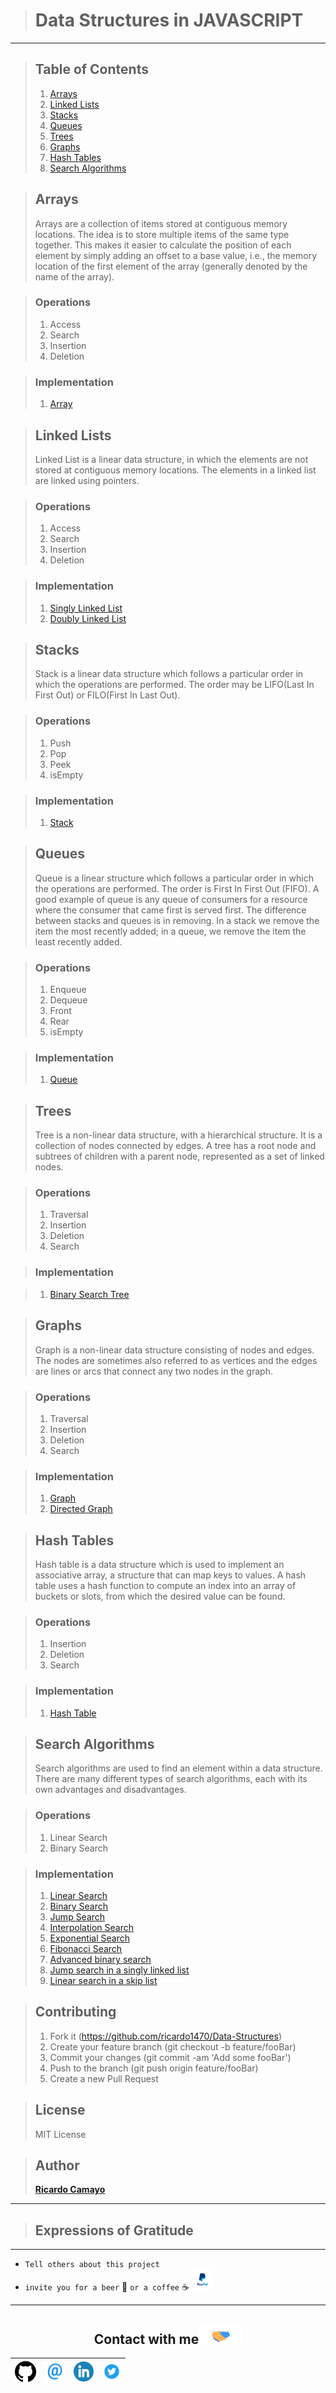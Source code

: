 ># Data Structures in JAVASCRIPT
---
>## Table of Contents
>1. [Arrays](#arrays)
>2. [Linked Lists](#linked-lists)
>3. [Stacks](#stacks)
>4. [Queues](#queues)
>5. [Trees](#trees)
>6. [Graphs](#graphs)
>7. [Hash Tables](#hash-tables)
>8. [Search Algorithms](#search-algorithms)

>## Arrays
>Arrays are a collection of items stored at contiguous memory locations. The idea is to store multiple items of the same type together. This makes it easier to calculate the position of each element by simply adding an offset to a base value, i.e., the memory location of the first element of the array (generally denoted by the name of the array).

>### Operations
>1. Access
>2. Search
>3. Insertion
>4. Deletion

>### Implementation
>1. [Array](https://github.com/ricardo1470/Data-Structures/blob/master/Arrays/Array.js)

>## Linked Lists
>Linked List is a linear data structure, in which the elements are not stored at contiguous memory locations. The elements in a linked list are linked using pointers.

>### Operations
>1. Access
>2. Search
>3. Insertion
>4. Deletion

>### Implementation
>1. [Singly Linked List](https://github.com/ricardo1470/Data-Structures/blob/master/Linked-Lists/SinglyLinkedList.js)
>2. [Doubly Linked List](https://github.com/ricardo1470/Data-Structures/blob/master/Linked-Lists/DoublyLinkedList.js)

>## Stacks
>Stack is a linear data structure which follows a particular order in which the operations are performed. The order may be LIFO(Last In First Out) or FILO(First In Last Out).

>### Operations
>1. Push
>2. Pop
>3. Peek
>4. isEmpty

>### Implementation
>1. [Stack](https://github.com/ricardo1470/Data-Structures/blob/master/Stacks/Stack.js)

>## Queues
>Queue is a linear structure which follows a particular order in which the operations are performed. The order is First In First Out (FIFO). A good example of queue is any queue of consumers for a resource where the consumer that came first is served first. The difference between stacks and queues is in removing. In a stack we remove the item the most recently added; in a queue, we remove the item the least recently added.

>### Operations
>1. Enqueue
>2. Dequeue
>3. Front
>4. Rear
>5. isEmpty

>### Implementation
>1. [Queue](https://github.com/ricardo1470/Data-Structures/blob/master/Queues/Queue.js)

>## Trees
>Tree is a non-linear data structure, with a hierarchical structure. It is a collection of nodes connected by edges. A tree has a root node and subtrees of children with a parent node, represented as a set of linked nodes.

>### Operations
>1. Traversal
>2. Insertion
>3. Deletion
>4. Search

>### Implementation

>1. [Binary Search Tree](https://github.com/ricardo1470/Data-Structures/blob/master/Trees/BinarySearchTree.js)

>## Graphs
>Graph is a non-linear data structure consisting of nodes and edges. The nodes are sometimes also referred to as vertices and the edges are lines or arcs that connect any two nodes in the graph.

>### Operations
>1. Traversal
>2. Insertion
>3. Deletion
>4. Search

>### Implementation
>1. [Graph](https://github.com/ricardo1470/Data-Structures/blob/master/Graphs/Graph.js)
>2. [Directed Graph](https://github.com/ricardo1470/Data-Structures/blob/master/Graphs/DirectedGraph.js)

>## Hash Tables
>Hash table is a data structure which is used to implement an associative array, a structure that can map keys to values. A hash table uses a hash function to compute an index into an array of buckets or slots, from which the desired value can be found.

>### Operations
>1. Insertion
>2. Deletion
>3. Search

>### Implementation
>1. [Hash Table](https://github.com/ricardo1470/Data-Structures/blob/master/Hash-Tables/HashTable.js)

>## Search Algorithms
>Search algorithms are used to find an element within a data structure. There are many different types of search algorithms, each with its own advantages and disadvantages.

>### Operations
>1. Linear Search
>2. Binary Search

>### Implementation
>1. [Linear Search](https://github.com/ricardo1470/Data-Structures/blob/master/Search-Algorithms/LinearSearch.js)
>2. [Binary Search](https://github.com/ricardo1470/Data-Structures/blob/master/Search-Algorithms/BinarySearch.js)
>3. [Jump Search](https://github.com/ricardo1470/Data-Structures/blob/master/Search-Algorithms/JumpSearch.js)
>4. [Interpolation Search](https://github.com/ricardo1470/Data-Structures/blob/master/Search-Algorithms/InterpolationSearch.js)
>5. [Exponential Search](https://github.com/ricardo1470/Data-Structures/blob/master/Search-Algorithms/ExponentialSearch.js)
>6. [Fibonacci Search](https://github.com/ricardo1470/Data-Structures/blob/master/Search-Algorithms/FibonacciSearch.js)
>7. [Advanced binary search](https://github.com/ricardo1470/Data-Structures/blob/master/Search-Algorithms/AdvancedBinarySearch.js)
>8. [Jump search in a singly linked list](https://github.com/ricardo1470/Data-Structures/blob/master/Search-Algorithms/JumpSearchInSinglyLinkedList.js)
>9. [Linear search in a skip list](https://github.com/ricardo1470/Data-Structures/blob/master/Search-Algorithms/LinearSearchInSkipList.js)


>## Contributing
>1. Fork it (https://github.com/ricardo1470/Data-Structures)
>2. Create your feature branch (git checkout -b feature/fooBar)
>3. Commit your changes (git commit -am 'Add some fooBar')
>4. Push to the branch (git push origin feature/fooBar)
>5. Create a new Pull Request

>## License
>MIT License

>## Author
>**[Ricardo Camayo](https://github.com/ricardo1470)**

---
> ## Expressions of Gratitude
---
* `Tell others about this project`
* `invite you for a beer` 🍺 `or a coffee` ☕ [<img src="https://github.com/ricardo1470/MEVN/blob/main/src/public/images/paypal.png" alt="Github logo" width="34">](https://paypal.me/ricardo1470?locale.x=es_XC)
---

<div align="center">

<h2>
    Contact with me<img src="https://github.com/ricardo1470/ricardo1470/blob/master/img/Handshake.gif" height="32px">
</h2>

| [<img src="https://github.com/ricardo1470/ricardo1470/blob/master/img/GitHub.png" alt="Github logo" width="34">](https://github.com/ricardo1470/README/blob/master/README.md) | [<img src="https://github.com/ricardo1470/ricardo1470/blob/master/img/email.png" alt="email logo" height="32">](mailto:ricardo.alfonso.camayo@gmail.com) | [<img src="https://github.com/ricardo1470/ricardo1470/blob/master/img/linkedin-icon.png" alt="Linkedin Logo" width="32">](https://www.linkedin.com/in/ricardo-alfonso-camayo/) | [<img src="https://github.com/ricardo1470/ricardo1470/blob/master/img/twitter.png" alt="Twitter Logo" width="30">](https://twitter.com/RICARDO1470) |
|:---:|:---:|:---:|:---:|
